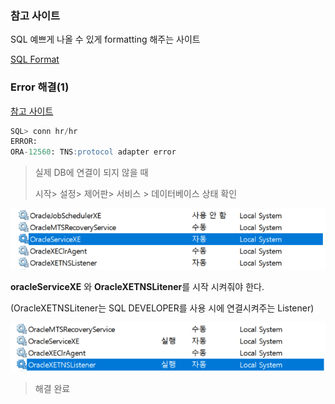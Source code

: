 ### 참고 사이트

SQL 예쁘게 나올 수 있게 formatting 해주는 사이트

[SQL Format](http://www.dpriver.com/pp/sqlformat.htm)



### Error 해결(1)

[참고 사이트](https://community.cisco.com/t5/collaboration-voice-and-video/the-user-receives-the-quot-ora-12560-tns-protocol-adapter-quot/ta-p/3124415)

```sql
SQL> conn hr/hr
ERROR:
ORA-12560: TNS:protocol adapter error
```

> 실제 DB에 연결이 되지 않을 때
>
> 시작> 설정> 제어판> 서비스 > 데이터베이스 상태 확인 

![error](./image/error.PNG)

**oracleServiceXE** 와 **OracleXETNSLitener**를 시작 시켜줘야 한다.

(OracleXETNSLitener는 SQL DEVELOPER를 사용 시에 연결시켜주는 Listener)

![error complete](./image/error_complete.PNG)

> 해결 완료



